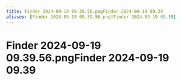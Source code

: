 ```yaml
---
title: Finder 2024-09-19 09.39.56.pngFinder 2024-09-19 09.39
aliases: [Finder 2024-09-19 09.39.56.png|Finder 2024-09-19 09.39]
---
```


# Finder 2024-09-19 09.39.56.pngFinder 2024-09-19 09.39
